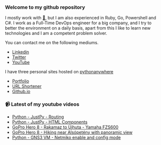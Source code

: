 ### Welcome to my github repository

I mostly work with [:snake:](https://www.python.org/), but I am also experienced in Ruby, Go, Powershell and C#. I work as a Full-Time DevOps engineer for a big company, and I try to better the environment on a daily basis, apart from this I like to learn new technologies and I am a competent problem solver.

You can contact me on the following mediums.
- [Linkedin](https://www.linkedin.com/in/r3ap3rpy)
- [Twitter](https://twitter.com/r3ap3rpy)
- [YouTube](https://www.youtube.com/channel/UC1qkMXH8d2I9DDAtBSeEHqg)

I have three personal sites hosted on [pythonanywhere](https://www.pythonanywhere.com/)
- [Portfolio](http://r3ap3rpy.pythonanywhere.com/)
- [URL Shortener](http://shortenpy.pythonanywhere.com/)
- [Github.io](https://r3ap3rpy.github.io/)

### :video_camera: Latest of my youtube videos
<!-- YOUTUBE:START -->
- [Python - JustPy - Routing](https://www.youtube.com/watch?v=oBcpUtkIktU)
- [Python - JustPy - HTML Components](https://www.youtube.com/watch?v=zzfQMKdLWh0)
- [GoPro Hero 8 - Rakamaz to Újhuta - Yamaha FZS600](https://www.youtube.com/watch?v=FRbeLEltkw0)
- [GoPro Hero 8 - Hiking near Alsópetény with panoramic view](https://www.youtube.com/watch?v=PN3RUYvB36E)
- [Python - GNS3 VM - Netmiko enable and config mode](https://www.youtube.com/watch?v=K62xsgY5Flc)
<!-- YOUTUBE:END -->

